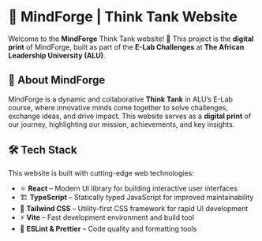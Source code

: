 # 🌟 MindForge | Think Tank Website  

Welcome to the **MindForge** Think Tank website! 🚀 This project is the **digital print** of MindForge, built as part of the **E-Lab Challenges** at **The African Leadership University (ALU)**.  

## 📌 About MindForge  

MindForge is a dynamic and collaborative **Think Tank** in ALU’s E-Lab course, where innovative minds come together to solve challenges, exchange ideas, and drive impact. This website serves as a **digital print** of our journey, highlighting our mission, achievements, and key insights.  

## 🛠️ Tech Stack  

This website is built with cutting-edge web technologies:  

- ⚛️ **React** – Modern UI library for building interactive user interfaces  
- 🏗️ **TypeScript** – Statically typed JavaScript for improved maintainability  
- 🎨 **Tailwind CSS** – Utility-first CSS framework for rapid UI development  
- ⚡ **Vite** – Fast development environment and build tool  
- 🔧 **ESLint & Prettier** – Code quality and formatting tools  
